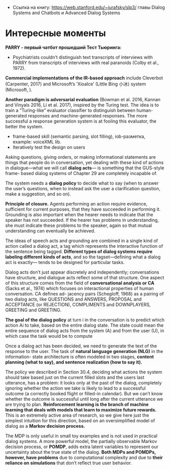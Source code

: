 - Ссылка на книгу: https://web.stanford.edu/~jurafsky/slp3/
главы Dialog Systems and Chatbots и Advanced Dialog Systems


# Интересные моменты

**PARRY - первый чатбот прошедший Тест Тьюринга:**

- Psychiatrists couldn’t distinguish text transcripts of interviews
with PARRY from transcripts of interviews with real paranoids (Colby et al., 1972).


**Commercial implementations of the IR-based approach** include Cleverbot (Carpenter, 2017)
and Microsoft’s ’XioaIce’ (Little Bing 小冰) system (Microsoft, ).

**Another paradigm is adversarial evaluation** (Bowman et al. 2016, Kannan and Vinyals 2016,
Li et al. 2017), inspired by the Turing test. The idea is to train a
“Turing-like” evaluator classifier to distinguish between human-generated
responses and machine-generated responses. The more successful a response
generation system is at fooling this evaluator, the better the system.

- frame-based skill (semantic parsing, slot filling), iob-разметка, example: voiceXML lib.
- Iteratively test the design on users

Asking questions, giving orders, or making informational statements are things
that people do in conversation, yet dealing with these kind of actions in
dialogue—what we will call **dialog acts**— is something that the GUS-style frame-
based dialog systems of Chapter 29 are completely incapable of.

The system needs a **dialog policy** to decide what to say
(when to answer the user’s questions, when to instead ask the user a
clarification question, make a suggestion, and so on).

**Principle of closure.** Agents performing an action require evidence, sufficient
for current purposes, that they have succeeded in performing it. Grounding is
also important when the hearer needs to indicate that the speaker has not
succeeded. If the hearer has problems in understanding, she must indicate these
problems to the speaker, again so that mutual understanding can eventually be
achieved.


The ideas of speech acts and grounding are combined in a single kind of action
called a dialog act, a tag which represents the interactive function of the
sentence being tagged. **Different types of dialog systems require labeling different kinds of acts**,
and so the tagset—defining what a dialog act is
exactly— tends to be designed for particular tasks.

Dialog acts don’t just appear discretely and independently; conversations have
structure, and dialogue acts reflect some of that structure. One aspect of this
structure comes from the field of **conversational analysis or CA** (Sacks et al.,
1974) which focuses on interactional properties of human conversation. CA
defines ad- jacency pairs (Schegloff, 1968) as a pairing of two dialog acts,
like QUESTIONS and ANSWERS, PROPOSAL and ACCEPTANCE (or REJECTION), COMPLIMENTS
and DOWNPLAYERS, GREETING and GREETING.

**The goal of the dialog policy** at turn i in the conversation is to predict which
action Ai to take, based on the entire dialog state. The state could mean the
entire sequence of dialog acts from the system (A) and from the user (U), in
which case the task would be to compute

Once a dialog act has been decided, we need to generate the text of the response
to the user. The task of **natural language generation (NLG)** in the information-
state architecture is often modeled in two stages, **content planning (what to say), and sentence realization (how to say it).**

The policy we described in Section 30.4, deciding what actions the system should
take based just on the current filled slots and the users last utterance, has a
problem: it looks only at the past of the dialog, completely ignoring whether
the action we take is likely to lead to a successful outcome (a correctly booked
flight or filled-in calendar). But we can’t know whether the outcome is
successful until long after the current utterance we are trying to plan.
**Reinforcement learning is the branch of machine learning that deals with models that learn to maximize future rewards.** This is an extremely active area of
research, so we give here just the simplest intuition for this direction, based
on an oversimplified model of dialog as a **Markov decision process.**

The MDP is only useful in small toy examples and is not used in practical dialog
systems. A more powerful model, the partially observable Markov decision
process, or **POMDP**, adds extra latent variables to represent our uncertainty
about the true state of the dialog. **Both MDPs and POMDPs, however, have problems**
due to computational complexity and due to **their reliance on simulations** that
don’t reflect true user behavior.

